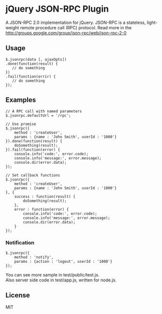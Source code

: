 # jQuery JSON-RPC Plugin

A JSON-RPC 2.0 implementation for jQuery.
JSON-RPC is a stateless, light-weight remote procedure call (RPC) protocol.
Read more in the <http://groups.google.com/group/json-rpc/web/json-rpc-2-0>

## Usage

```
$.jsonrpc(data [, ajaxOpts])
.done(function(result) {
   // do something
})
.fail(function(errir) {
   // do something
});
```

## Examples

```
// A RPC call with named parameters
$.jsonrpc.defaultUrl = '/rpc';

// Use promise
$.jsonrpc({
    method : 'createUser',
    params : {name : 'John Smith', userId : '1000'}
}).done(function(result) {
    doSomething(result);
}).fail(function(error) {
    console.info('code:', error.code);
    console.info('message:', error.message);
    console.dir(error.data);
});

// Set callback functions
$.jsonrpc({
    method : 'createUser',
    params : {name : 'John Smith', userId : '1000'}
}, {
    success : function(result) {
        doSomething(result);
    },
    error : function(error) {
        console.info('code:', error.code);
        console.info('message:', error.message);
        console.dir(error.data);
    }
});
```

### Notification

```
$.jsonrpc({
    method : 'notify',
    params : {action : 'logout', userId : '1000'}
});
```

You can see more sample in test/public/test.js.  
Also server side code in test/app.js, written for node.js.

## License

MIT
